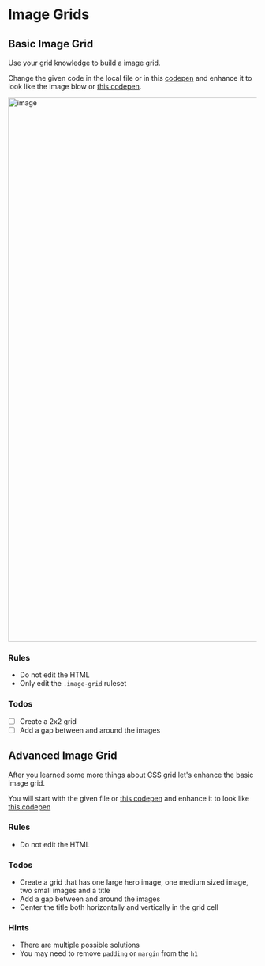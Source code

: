 # Image Grids

## Basic Image Grid

Use your grid knowledge to build a image grid.

Change the given code in the local file or in this [codepen](https://codepen.io/nicokoenig/pen/abvXgmm) and enhance it to look like the image blow or [this codepen](https://codepen.io/nicokoenig/full/MWaLMwN).

<img width="1100" alt="image" src="https://user-images.githubusercontent.com/16404104/200177456-03e82c50-96f4-4011-9164-e9438bc4719f.png">

### Rules

- Do not edit the HTML
- Only edit the `.image-grid` ruleset

### Todos

- [ ] Create a 2x2 grid
- [ ] Add a gap between and around the images

## Advanced Image Grid

After you learned some more things about CSS grid let's enhance the basic image grid.

You will start with the given file or [this codepen](https://codepen.io/nicokoenig/pen/MWaxNob) and enhance it to look like [this codepen](https://codepen.io/nicokoenig/full/PoPLMNL)

### Rules

- Do not edit the HTML

### Todos

- Create a grid that has one large hero image, one medium sized image, two small images and a title
- Add a gap between and around the images
- Center the title both horizontally and vertically in the grid cell

### Hints

- There are multiple possible solutions
- You may need to remove `padding` or `margin` from the `h1`
